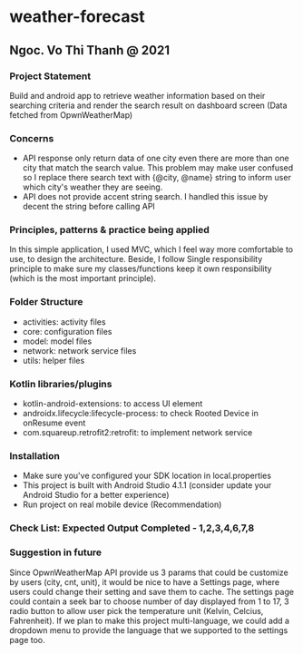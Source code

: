 # weather-forecast
## Ngoc. Vo Thi Thanh @ 2021



### Project Statement
Build and android app to retrieve weather information based on their searching criteria and render the search result on dashboard screen (Data fetched from OpwnWeatherMap)

### Concerns
- API response only return data of one city even there are more than one city that match the search value. This problem may make user confused so I replace there search text with 
{@city, @name} string to inform user which city's weather they are seeing.
- API does not provide accent string search. I handled this issue by decent the string before calling API

### Principles, patterns & practice being applied
In this simple application, I used MVC, which I feel way more comfortable to use, to design the architecture.
Beside, I follow Single responsibility principle to make sure my classes/functions keep it own responsibility (which is the most important principle).

### Folder Structure
  - activities: activity files
  - core: configuration files
  - model: model files
  - network: network service files
  - utils: helper files
 
### Kotlin libraries/plugins
  - kotlin-android-extensions: to access UI element 
  - androidx.lifecycle:lifecycle-process: to check Rooted Device in onResume event
  - com.squareup.retrofit2:retrofit: to implement network service
  
### Installation
  - Make sure you've configured your SDK location in local.properties
  - This project is built with Android Studio 4.1.1 (consider update your Android Studio for a better experience)
  - Run project on real mobile device (Recommendation)

### Check List: Expected Output Completed - 1,2,3,4,6,7,8  
 
### Suggestion in future
 Since OpwnWeatherMap API provide us 3 params that could be customize by users (city, cnt, unit), it would be nice to have a Settings page, where users could change their
 setting and save them to cache. The settings page could contain a seek bar to choose number of day displayed from 1 to 17, 3 radio button to allow user pick the temperature unit
 (Kelvin, Celcius, Fahrenheit). If we plan to make this project multi-language, we could add a dropdown menu to provide the language that we supported to the settings page too.

